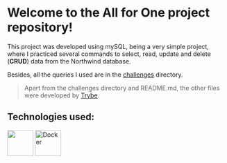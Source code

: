 # Welcome to the All for One project repository!

This project was developed using mySQL, being a very simple project, where I practiced several commands to select, read, update and delete (<strong>CRUD</strong>) data from the Northwind database.

Besides, all the queries I used are in the [challenges](./challenges/) directory.

> Apart from the challenges directory and README.md, the other files were developed by [Trybe](https://github.com/tryber).

## Technologies used:

<p align="left">
<a href="https://www.mysql.com/" target="_blank" rel="noreferrer"><img src="https://user-images.githubusercontent.com/25181517/183896128-ec99105a-ec1a-4d85-b08b-1aa1620b2046.png" width="60" height="60" /></a>
<a href="https://www.docker.com/" target="_blank" rel="noreferrer"><img src="https://user-images.githubusercontent.com/25181517/117207330-263ba280-adf4-11eb-9b97-0ac5b40bc3be.png" width="60" height="60" alt="Docker" /></a>
</p>
